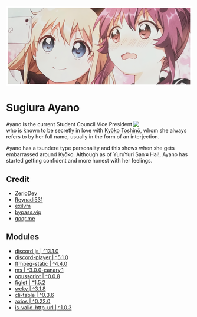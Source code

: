 <div align="center"><img src="https://raw.githubusercontent.com/Eilaluth/Ayano/main/img/ayanoxkyoko.png" /></div>

# Sugiura Ayano

<img src="https://static.wikia.nocookie.net/yuruyuri/images/1/1d/AyanoSugiura-NYS3.png/revision/latest/scale-to-width-down/350?cb=20201118084523" width="160" align="right" />

Ayano is the current Student Council Vice President who is known to be secretly in love with [Kyōko Toshinō](https://yuruyuri.fandom.com/wiki/Ky%C5%8Dko_Toshin%C5%8D), whom she always refers to by her full name, usually in the form of an interjection.

Ayano has a tsundere type personality and this shows when she gets embarrassed around Kyōko. Although as of YuruYuri San☆Hai!, Ayano has started getting confident and more honest with her feelings.

## Credit
- [ZerioDev](https://github.com/ZerioDev/Music-bot)
- [Reynadi531](https://github.com/Reynadi531/api-covid19-indonesia-v2)
- [exilvm](https://github.com/exilvm/sauceBot)
- [bypass.vip](https://github.com/bypass-vip/bypass.vip)
- [goqr.me](https://goqr.me/api/)

## Modules
- [discord.js | ^13.1.0](https://www.npmjs.com/package/discord.js)
- [discord-player | ^5.1.0](https://www.npmjs.com/package/discord-player)
- [ffmpeg-static | ^4.4.0](https://www.npmjs.com/package/ffmpeg-static)
- [ms | ^3.0.0-canary.1](https://www.npmjs.com/package/ms)
- [opusscript | ^0.0.8](https://www.npmjs.com/package/opusscript)
- [figlet | ^1.5.2](https://www.npmjs.com/package/figlet)
- [weky | ^3.1.8](https://www.npmjs.com/package/weky)
- [cli-table | ^0.3.6](https://www.npmjs.com/package/cli-table)
- [axios | ^0.22.0](https://www.npmjs.com/package/axios)
- [is-valid-http-url | ^1.0.3](https://www.npmjs.com/package/is-valid-http-url)
